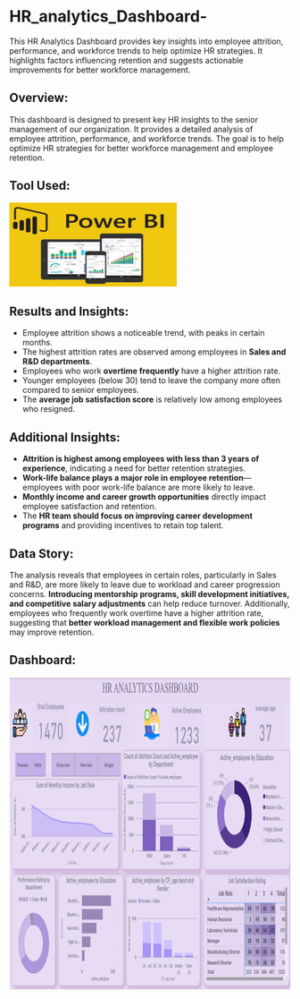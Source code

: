 # HR_analytics_Dashboard-
This HR Analytics Dashboard provides key insights into employee attrition, performance, and workforce trends to help optimize HR strategies. It highlights factors influencing retention and suggests actionable improvements for better workforce management. 

## Overview:  
This dashboard is designed to present key HR insights to the senior management of our organization. It provides a detailed analysis of employee attrition, performance, and workforce trends. The goal is to help optimize HR strategies for better workforce management and employee retention.  

## Tool Used:  
<img src="./PowerBi_image.jpeg" width="300" height="150"/>&nbsp;  

## Results and Insights:  
- Employee attrition shows a noticeable trend, with peaks in certain months.  
- The highest attrition rates are observed among employees in **Sales and R&D departments**.  
- Employees who work **overtime frequently** have a higher attrition rate.  
- Younger employees (below 30) tend to leave the company more often compared to senior employees.  
- The **average job satisfaction score** is relatively low among employees who resigned.  

## Additional Insights:  
- **Attrition is highest among employees with less than 3 years of experience**, indicating a need for better retention strategies.  
- **Work-life balance plays a major role in employee retention**—employees with poor work-life balance are more likely to leave.  
- **Monthly income and career growth opportunities** directly impact employee satisfaction and retention.  
- The **HR team should focus on improving career development programs** and providing incentives to retain top talent.  


## Data Story:  
The analysis reveals that employees in certain roles, particularly in Sales and R&D, are more likely to leave due to workload and career progression concerns. **Introducing mentorship programs, skill development initiatives, and competitive salary adjustments** can help reduce turnover. Additionally, employees who frequently work overtime have a higher attrition rate, suggesting that **better workload management and flexible work policies** may improve retention.  

## Dashboard:  
<img src="HR_Analytics_Dashboard.png" width="1080" height="560"/>
